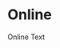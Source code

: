 <!DOCTYPE html>
<html lang="en">
<head>
    <meta charset="UTF-8">
    <meta name="viewport" content="width=device-width, initial-scale=1.0">
    <title>JSoupPraxis</title>
</head>
<body>
    <h1>Online</h1>
        <div id="main">
            <p>
                Online Text
            </p>
        </div>
</body>
</html>
